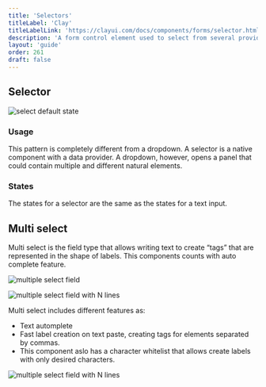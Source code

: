 ```yaml
---
title: 'Selectors'
titleLabel: 'Clay'
titleLabelLink: 'https://clayui.com/docs/components/forms/selector.html'
description: 'A form control element used to select from several provided options and enter data.'
layout: 'guide'
order: 261
draft: false
---
```


## Selector

![select default state](/images/lexicon/Selector.jpg)

### Usage

This pattern is completely different from a dropdown. A selector is a native component with a data provider. A dropdown, however, opens a panel that could contain multiple and different natural elements.

### States

The states for a selector are the same as the states for a text input.

## Multi select

Multi select is the field type that allows writing text to create “tags” that are represented in the shape of labels. This components counts with auto complete feature.

![multiple select field](/images/lexicon/SelectMulti.jpg)

![multiple select field with N lines](/images/lexicon/SelectMultiNLines.jpg)

Multi select includes different features as:

-   Text automplete
-   Fast label creation on text paste, creating tags for elements separated by commas.
-   This component aslo has a character whitelist that allows create labels with only desired characters.

![multiple select field with N lines](/images/lexicon/SelectMultiAutocomplete.gif)
